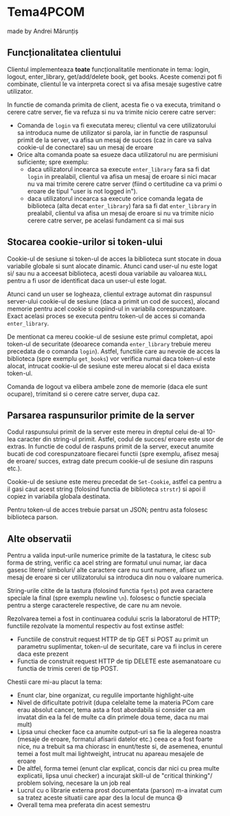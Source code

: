 # Tema4PCOM

made by Andrei Mărunțiș

## Funcționalitatea clientului

Clientul implementeaza **toate** funcționalitatile mentionate in tema: login, logout, enter_library, get/add/delete book, get books. Aceste comenzi pot fi combinate, clientul le va interpreta corect si va afisa mesaje sugestive catre utilizator.

In functie de comanda primita de client, acesta fie o va executa, trimitand o cerere catre server, fie va refuza si nu va trimite nicio cerere catre server:

- Comanda de `login` va fi executata mereu; clientul va cere utilizatorului sa introduca nume de utilizator si parola, iar in functie de raspunsul primit de la server, va afisa un mesaj de succes (caz in care va salva cookie-ul de conectare) sau un mesaj de eroare
- Orice alta comanda poate sa esueze daca utilizatorul nu are permisiuni suficiente; spre exemplu:
    - daca utilizatorul incearca sa execute `enter_library` fara sa fi dat `login` in prealabil, clientul va afisa un mesaj de eroare si nici macar nu va mai trimite cerere catre server (fiind o certitudine ca va primi o eroare de tipul "user is not logged in").
    - daca utilizatorul incearca sa execute orice comanda legata de biblioteca (alta decat `enter_library`) fara sa fi dat `enter_library` in prealabil, clientul va afisa un mesaj de eroare si nu va trimite nicio cerere catre server, pe acelasi fundament ca si mai sus

## Stocarea cookie-urilor si token-ului

Cookie-ul de sesiune si token-ul de acces la biblioteca sunt stocate in doua variabile globale si sunt alocate dinamic. Atunci cand user-ul nu este logat si/ sau nu a acceesat biblioteca, acesti doua variabile au valoarea `NULL` pentru a fi usor de identificat daca un user-ul este logat.

Atunci cand un user se logheaza, clientul extrage automat din raspunsul server-ului cookie-ul de sesiune (daca a primit un cod de succes), alocand memorie pentru acel cookie si copiind-ul in variabila corespunzatoare. Exact acelasi proces se executa pentru token-ul de acces si comanda `enter_library`.

De mentionat ca mereu cookie-ul de sesiune este primul completat, apoi token-ul de securitate (deoarece comanda `enter_library` trebuie mereu precedata de o comanda `login`). Astfel, functiile care au nevoie de acces la biblioteca (spre exemplu `get_books`) vor verifica numai daca token-ul este alocat, intrucat cookie-ul de sesiune este mereu alocat si el daca exista token-ul.

Comanda de logout va elibera ambele zone de memorie (daca ele sunt ocupare), trimitand si o cerere catre server, dupa caz.

## Parsarea raspunsurilor primite de la server

Codul raspunsului primit de la server este mereu in dreptul celui de-al 10-lea caracter din string-ul primit. Astfel, codul de succes/ eroare este usor de extras. In functie de codul de raspuns primit de la server, execut anumite bucati de cod corespunzatoare fiecarei functii (spre exemplu, afisez mesaj de eroare/ succes, extrag date precum cookie-ul de sesiune din raspuns etc.).

Cookie-ul de sesiune este mereu precedat de `Set-Cookie`, astfel ca pentru a il gasi caut acest string (folosind functia de biblioteca `strstr`) si apoi il copiez in variabila globala destinata.

Pentru token-ul de acces trebuie parsat un JSON; pentru asta folosesc biblioteca parson.

## Alte observatii

Pentru a valida input-urile numerice primite de la tastatura, le citesc sub forma de string, verific ca acel string are formatul unui numar, iar daca gasesc litere/ simboluri/ alte caractere care nu sunt numere, afisez un mesaj de eroare si cer utilizatorului sa introduca din nou o valoare numerica.

String-urile citite de la tastura (folosind functia `fgets`) pot avea caractere speciale la final (spre exemplu newline `\n`). folosesc o functie speciala pentru a sterge caracterele respective, de care nu am nevoie.

Rezolvarea temei a fost in continuarea codului scris la laboratorul de HTTP; functiile rezolvate la momentul respectiv au fost extinse astfel:

- Functiile de construit request HTTP de tip GET si POST au primit un parametru suplimentar, token-ul de securitate, care va fi inclus in cerere daca este prezent
- Functia de construit request HTTP de tip DELETE este asemanatoare cu functia de trimis cereri de tip POST.

Chestii care mi-au placut la tema:

- Enunt clar, bine organizat, cu regulile importante highlight-uite
- Nivel de dificultate potrivit (dupa celelalte teme la materia PCom care erau absolut cancer, tema asta a fost abordabila si consider ca am invatat din ea la fel de multe ca din primele doua teme, daca nu mai mult)
- Lipsa unui checker face ca anumite output-uri sa fie la alegerea noastra (mesaje de eroare, formatul afisarii datelor etc.) ceea ce a fost foarte nice, nu a trebuit sa ma chiorasc in enunt/teste si, de asemenea, enuntul temei a fost mult mai lightweight, intrucat nu apareau mesajele de eroare
- De altfel, forma temei (enunt clar explicat, concis dar nici cu prea multe explicatii, lipsa unui checker) a incurajat skill-ul de "critical thinking"/ problem solving, necesare la un job real
- Lucrul cu o librarie externa prost documentata (parson) m-a invatat cum sa tratez aceste situatii care apar des la locul de munca 😄
- Overall tema mea preferata din acest semestru